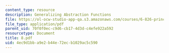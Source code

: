 ```yaml
---
content_type: resource
description: Generalizing Abstraction Functions
file: https://ol-ocw-studio-app-qa.s3.amazonaws.com/courses/6-826-principles-of-computer-systems-spring-2002/4ec9d1bba9e2b44e72ecb1029ac5c590_8.pdf
file_type: application/pdf
parent_uid: 70f0f0ec-c9d6-cb17-4d3d-c4efe922a592
resourcetype: Document
title: 8.pdf
uid: 4ec9d1bb-a9e2-b44e-72ec-b1029ac5c590
---
```

